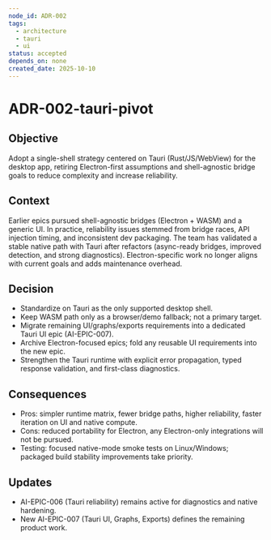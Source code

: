 ```yaml
---
node_id: ADR-002
tags:
  - architecture
  - tauri
  - ui
status: accepted
depends_on: none
created_date: 2025-10-10
---
```


# ADR-002-tauri-pivot

## Objective
Adopt a single-shell strategy centered on Tauri (Rust/JS/WebView) for the desktop app, retiring Electron-first assumptions and shell-agnostic bridge goals to reduce complexity and increase reliability.

## Context
Earlier epics pursued shell-agnostic bridges (Electron + WASM) and a generic UI. In practice, reliability issues stemmed from bridge races, API injection timing, and inconsistent dev packaging. The team has validated a stable native path with Tauri after refactors (async-ready bridges, improved detection, and strong diagnostics). Electron-specific work no longer aligns with current goals and adds maintenance overhead.

## Decision
- Standardize on Tauri as the only supported desktop shell.
- Keep WASM path only as a browser/demo fallback; not a primary target.
- Migrate remaining UI/graphs/exports requirements into a dedicated Tauri UI epic (AI-EPIC-007).
- Archive Electron-focused epics; fold any reusable UI requirements into the new epic.
- Strengthen the Tauri runtime with explicit error propagation, typed response validation, and first-class diagnostics.

## Consequences
- Pros: simpler runtime matrix, fewer bridge paths, higher reliability, faster iteration on UI and native compute.
- Cons: reduced portability for Electron, any Electron-only integrations will not be pursued.
- Testing: focused native-mode smoke tests on Linux/Windows; packaged build stability improvements take priority.

## Updates
- AI-EPIC-006 (Tauri reliability) remains active for diagnostics and native hardening.
- New AI-EPIC-007 (Tauri UI, Graphs, Exports) defines the remaining product work.
